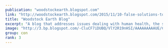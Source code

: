 ```yaml
---
publication: "woodstockearth.blogspot.com"
link: "http://woodstockearth.blogspot.com/2015/11/10-false-solutions-to-climate-change.html"
title: "Woodstock Earth Blog"
excerpt: "A blog that addresses issues dealing with human health, the safety of our food supply, and the welfare of Mother Earth."
image: "http://3.bp.blogspot.com/-CluCF7iDUBQ/VlY2R19nHSI/AAAAAAAAAUE/CQQUZnbrqqQ/w1200-h630-p-k-no-nu/woodstockearthbulletin.jpg"
group: con
rank: 3
---
```

